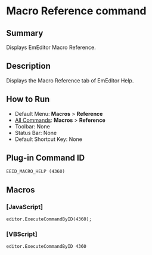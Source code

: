 # Macro Reference command

## Summary

Displays EmEditor Macro Reference.

## Description

Displays the Macro Reference tab of EmEditor Help.

## How to Run

- Default Menu: **Macros** \> **Reference**
- [All Commands](../tools/all_commands): **Macros**
\> **Reference**
- Toolbar: None
- Status Bar: None
- Default Shortcut Key: None

## Plug-in Command ID

```
EEID_MACRO_HELP (4360)```

## Macros

### \[JavaScript\]

```
editor.ExecuteCommandByID(4360);
```

### \[VBScript\]

```
editor.ExecuteCommandByID 4360
```
